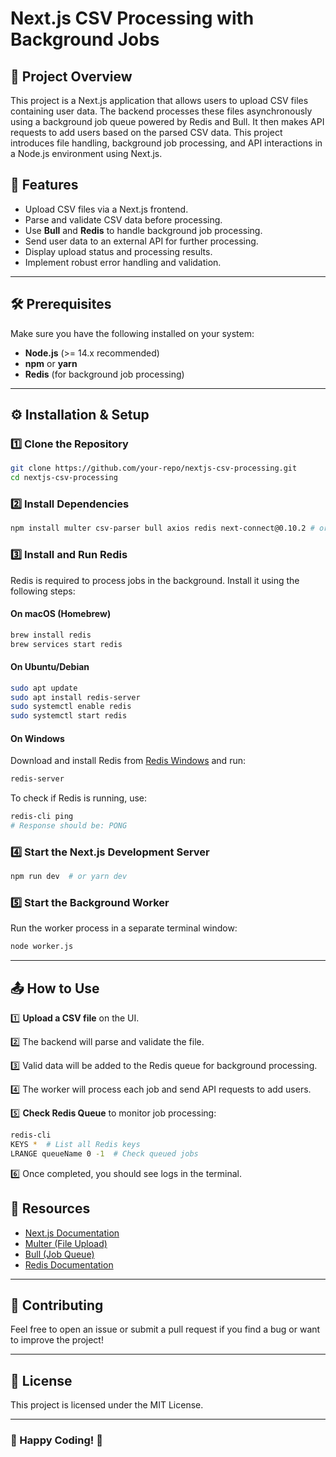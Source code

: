 # Next.js CSV Processing with Background Jobs

## 📌 Project Overview
This project is a Next.js application that allows users to upload CSV files containing user data. The backend processes these files asynchronously using a background job queue powered by Redis and Bull. It then makes API requests to add users based on the parsed CSV data. This project introduces file handling, background job processing, and API interactions in a Node.js environment using Next.js.

## 🚀 Features
- Upload CSV files via a Next.js frontend.
- Parse and validate CSV data before processing.
- Use **Bull** and **Redis** to handle background job processing.
- Send user data to an external API for further processing.
- Display upload status and processing results.
- Implement robust error handling and validation.

---



## 🛠️ Prerequisites
Make sure you have the following installed on your system:
- **Node.js** (>= 14.x recommended)
- **npm** or **yarn**
- **Redis** (for background job processing)

---

## ⚙️ Installation & Setup

### 1️⃣ Clone the Repository
```bash
git clone https://github.com/your-repo/nextjs-csv-processing.git
cd nextjs-csv-processing
```

### 2️⃣ Install Dependencies
```bash
npm install multer csv-parser bull axios redis next-connect@0.10.2 # or yarn install
```

### 3️⃣ Install and Run Redis
Redis is required to process jobs in the background. Install it using the following steps:

#### **On macOS (Homebrew)**
```bash
brew install redis
brew services start redis
```

#### **On Ubuntu/Debian**
```bash
sudo apt update
sudo apt install redis-server
sudo systemctl enable redis
sudo systemctl start redis
```

#### **On Windows**
Download and install Redis from [Redis Windows](https://github.com/microsoftarchive/redis/releases) and run:
```powershell
redis-server
```

To check if Redis is running, use:
```bash
redis-cli ping
# Response should be: PONG
```



### 4️⃣ Start the Next.js Development Server
```bash
npm run dev  # or yarn dev
```

### 5️⃣ Start the Background Worker
Run the worker process in a separate terminal window:
```bash
node worker.js
```

---

## 📤 How to Use
1️⃣ **Upload a CSV file** on the UI.

2️⃣ The backend will parse and validate the file.

3️⃣ Valid data will be added to the Redis queue for background processing.

4️⃣ The worker will process each job and send API requests to add users.

5️⃣ **Check Redis Queue** to monitor job processing:

```bash
redis-cli
KEYS *  # List all Redis keys
LRANGE queueName 0 -1  # Check queued jobs
```
6️⃣ Once completed, you should see logs in the terminal.



## 🔗 Resources
- [Next.js Documentation](https://nextjs.org/docs)
- [Multer (File Upload)](https://github.com/expressjs/multer)
- [Bull (Job Queue)](https://github.com/OptimalBits/bull)
- [Redis Documentation](https://redis.io/docs/)

---

## 🤝 Contributing
Feel free to open an issue or submit a pull request if you find a bug or want to improve the project!

---

## 📜 License
This project is licensed under the MIT License.

---

### 🎯 Happy Coding! 🚀

